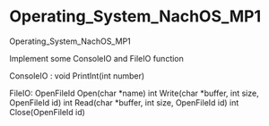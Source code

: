 # Operating_System_NachOS_MP1
Operating_System_NachOS_MP1

Implement some ConsoleIO and FileIO function

ConsoleIO : void PrintInt(int number)

FileIO: OpenFileId Open(char *name)
        int Write(char *buffer, int size, OpenFileId id)
        int Read(char *buffer, int size, OpenFileId id)
        int Close(OpenFileId id)

